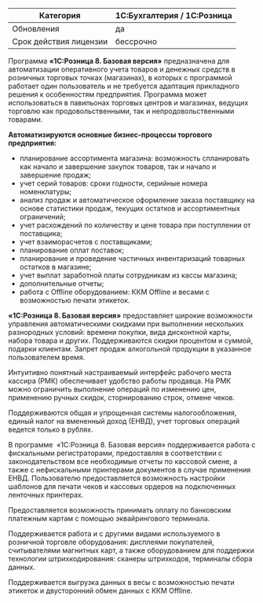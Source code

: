 
| Категория              | 1С:Бухгалтерия / 1С:Розница |
| ---------------------- | --------------------------- |
| Обновления             | да                          |
| Срок действия лицензии | бессрочно                   |
Программа **«1С:Розница 8. Базовая версия»** предназначена для автоматизации оперативного учета товаров и денежных средств в розничных торговых точках (магазинах), в которых с программой работает один пользователь и не требуется адаптация прикладного решения к особенностям предприятия. Программа может использоваться в павильонах торговых центров и магазинах, ведущих торговлю как продовольственными, так и непродовольственными товарами.

**Автоматизируются основные бизнес-процессы торгового предприятия:**  

- планирование ассортимента магазина: возможность спланировать как начало и завершение закупок товаров, так и начало и завершение продаж;
- учет серий товаров: сроки годности, серийные номера номенклатуры;
- анализ продаж и автоматическое оформление заказа поставщику на основе статистики продаж, текущих остатков и ассортиментных ограничений;
- учет расхождений по количеству и цене товара при поступлении от поставщика;
- учет взаиморасчетов с поставщиками;
- планирование оплат поставок;
- планирование и проведение частичных инвентаризаций товарных остатков в магазине;
- учет выплат заработной платы сотрудникам из кассы магазина;
- дополнительные отчеты;
- работа с Offline оборудованием: ККМ Offline и весами с возможностью печати этикеток.


**«1С:Розница 8. Базовая версия»** предоставляет широкие возможности управления автоматическими скидками при выполнении нескольких разнородных условий: времени покупки, вида дисконтной карты, набора товара и других. Поддерживаются скидки процентом и суммой, подарки клиентам. Запрет продаж алкогольной продукции в указанное пользователем время.  
  
Интуитивно понятный настраиваемый интерфейс рабочего места кассира (РМК) обеспечивает удобство работы продавца. На РМК можно ограничить выполнение операций по изменению цен, применению ручных скидок, сторнированию строк, отмене чеков.  
  
Поддерживаются общая и упрощенная системы налогообложения, единый налог на вмененный доход (ЕНВД), учет торговых операций ведется только в рублях.  
  
В программе  «1С:Розница 8. Базовая версия» поддерживается работа с фискальными регистраторами, предоставляя в соответствии с законодательством все необходимые отчеты по кассовой смене, а также с нефискальными принтерами документов в случае применения ЕНВД. Пользователю предоставляется возможность настройки шаблонов для печати чеков и кассовых ордеров на подключенных ленточных принтерах.

Предоставляется возможность принимать оплату по банковским платежным картам с помощью эквайрингового терминала.  
  
Поддерживается работа и с другими видами используемого в розничной торговле оборудования: дисплеями покупателей, считывателями магнитных карт, а также оборудованием для поддержки технологии штрихкодирования: сканеры штрихкодов, терминалы сбора данных.  
  
Поддерживается выгрузка данных в весы с возможностью печати этикеток и двусторонний обмен данных с ККМ Offline.  
